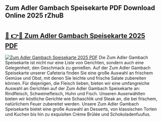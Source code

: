 ## Zum Adler Gambach Speisekarte PDF Download Online 2025 rZhuB

# <h2><a href="http://gc829m.nevu.top/?p=Zum+Adler+Gambach+Speisekarte">🔗 👉🔴 Zum Adler Gambach Speisekarte 2025 PDF</a></h2>

[![Zum Adler Gambach Speisekarte 2025 PDF](https://i.imgur.com/dBaPXMq.png)](http://gc829m.nevu.top/?p=Zum+Adler+Gambach+Speisekarte)
Die Zum Adler Gambach Speisekarte ist nicht nur eine Liste von Gerichten, sondern auch eine Gelegenheit, den Geschmack zu genießen. Auf der Zum Adler Gambach Speisekarte unserer Cafeteria finden Sie eine große Auswahl an frischem Gemüse und Obst, mit denen Sie leichte und frische Salate zubereiten können. Für diejenigen, die Fleisch lieben, bieten wir eine umfangreiche Auswahl an Gerichten auf der Zum Adler Gambach Speisekarte an: Rindfleisch, Schweinefleisch, Huhn und Fisch. Unseren Auserwählten bieten wir köstliche Gerichte wie Schaschlik und Steak an, die bei frischem, natürlichem Feuer zubereitet werden. Unsere Zum Adler Gambach Speisekarte bietet eine große Auswahl an Desserts, von klassischen Torten und Kuchen bis hin zu exquisiten Crème Brûlée und Schokoladenfuufus.
